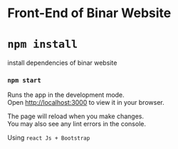 # Front-End of Binar Website

# `npm install`

install dependencies of binar website 

### `npm start`

Runs the app in the development mode.\
Open [http://localhost:3000](http://localhost:3000) to view it in your browser.

The page will reload when you make changes.\
You may also see any lint errors in the console.

Using `react Js + Bootstrap`
